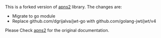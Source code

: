 This is a forked version of [apns2](https://github.com/sideshow/apns2) library.
The changes are:

- Migrate to go module
- Replace github.com/dgrijalva/jwt-go with github.com/golang-jwt/jwt/v4

Please Check [apns2](https://github.com/sideshow/apns2) for the original documentation.
